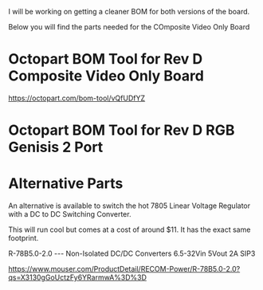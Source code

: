 I will be working on getting a cleaner BOM for both versions of the board.

Below you will find the parts needed for the COmposite Video Only Board


# Octopart BOM Tool for Rev D Composite Video Only Board

https://octopart.com/bom-tool/vQfUDfYZ

# Octopart BOM Tool for Rev D RGB Genisis 2 Port



# Alternative Parts

An alternative is available to switch the hot 7805 Linear Voltage Regulator with a DC to DC Switching Converter.

This will run cool but comes at a cost of around $11.  It has the exact same footprint.


R-78B5.0-2.0 --- Non-Isolated DC/DC Converters 6.5-32Vin 5Vout 2A SIP3

https://www.mouser.com/ProductDetail/RECOM-Power/R-78B5.0-2.0?qs=X3130gGoUctzFy6YRarmwA%3D%3D

